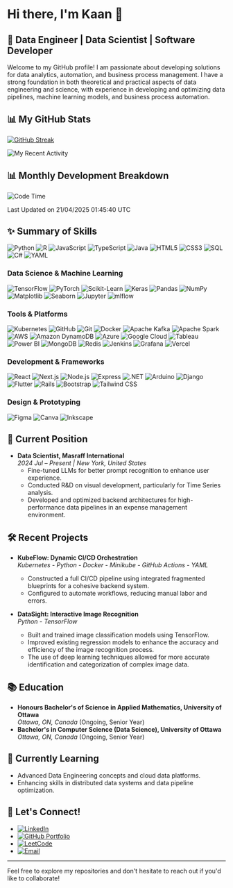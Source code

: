 # Hi there, I'm Kaan 👋

## 🚀 Data Engineer | Data Scientist | Software Developer

Welcome to my GitHub profile! I am passionate about developing solutions for data analytics, automation, and business process management. I have a strong foundation in both theoretical and practical aspects of data engineering and science, with experience in developing and optimizing data pipelines, machine learning models, and business process automation.

## 📊 My GitHub Stats 

[![GitHub Streak](https://github-readme-streak-stats.herokuapp.com/?user=KaanEnt&theme=dark)](https://git.io/streak-stats)

![My Recent Activity](https://github-readme-activity-graph.vercel.app/graph?username=KaanEnt&theme=react-dark&hide_border=true&area=true)

## 📊 Monthly Development Breakdown
<!--START_SECTION:waka-->
![Code Time](http://img.shields.io/badge/Code%20Time-262%20hrs%2015%20mins-blue)


 Last Updated on 21/04/2025 01:45:40 UTC
<!--END_SECTION:waka-->

## ✨ Summary of Skills

![Python](https://img.shields.io/badge/Python-3776AB?style=flat&logo=python&logoColor=white)
![R](https://img.shields.io/badge/R-276DC3?style=flat&logo=r&logoColor=white)
![JavaScript](https://img.shields.io/badge/JavaScript-F7DF1E?style=flat&logo=javascript&logoColor=black)
![TypeScript](https://img.shields.io/badge/TypeScript-007ACC?style=flat&logo=typescript&logoColor=white)
![Java](https://img.shields.io/badge/Java-ED8B00?style=flat&logo=openjdk&logoColor=white)
![HTML5](https://img.shields.io/badge/HTML5-E34F26?style=flat&logo=html5&logoColor=white)
![CSS3](https://img.shields.io/badge/CSS3-1572B6?style=flat&logo=css3&logoColor=white)
![SQL](https://img.shields.io/badge/SQL-4479A1?style=flat&logo=postgresql&logoColor=white)
![C#](https://img.shields.io/badge/C%23-239120?style=flat&logo=c-sharp&logoColor=white)
![YAML](https://img.shields.io/badge/YAML-ffffff?style=flat&logo=yaml&logoColor=151515)

### Data Science & Machine Learning
![TensorFlow](https://img.shields.io/badge/TensorFlow-FF6F00?style=flat&logo=tensorflow&logoColor=white)
![PyTorch](https://img.shields.io/badge/PyTorch-EE4C2C?style=flat&logo=pytorch&logoColor=white)
![Scikit-Learn](https://img.shields.io/badge/scikit--learn-F7931E?style=flat&logo=scikit-learn&logoColor=white)
![Keras](https://img.shields.io/badge/Keras-D00000?style=flat&logo=keras&logoColor=white)
![Pandas](https://img.shields.io/badge/Pandas-150458?style=flat&logo=pandas&logoColor=white)
![NumPy](https://img.shields.io/badge/NumPy-013243?style=flat&logo=numpy&logoColor=white)
![Matplotlib](https://img.shields.io/badge/Matplotlib-239120?style=flat&logo=matplotlib&logoColor=white)
![Seaborn](https://img.shields.io/badge/Seaborn-3776AB?style=flat&logo=python&logoColor=white)
![Jupyter](https://img.shields.io/badge/Jupyter-F37626?style=flat&logo=jupyter&logoColor=white)
![mlflow](https://img.shields.io/badge/mlflow-d9ead3?style=flat&logo=numpy&logoColor=blue)

### Tools & Platforms
![Kubernetes](https://img.shields.io/badge/Kubernetes-326CE5?style=flat&logo=kubernetes&logoColor=white)
![GitHub](https://img.shields.io/badge/GitHub-181717?style=flat&logo=github&logoColor=white)
![Git](https://img.shields.io/badge/Git-F05032?style=flat&logo=git&logoColor=white)
![Docker](https://img.shields.io/badge/Docker-2496ED?style=flat&logo=docker&logoColor=white)
![Apache Kafka](https://img.shields.io/badge/Apache%20Kafka-000?style=flat&logo=apachekafka)
![Apache Spark](https://img.shields.io/badge/Apache%20Spark-FDEE21?style=flat-square&logo=apachespark&logoColor=black)
![AWS](https://img.shields.io/badge/Amazon%20AWS-232F3E?style=flat&logo=amazon-aws&logoColor=white)
![Amazon DynamoDB](https://img.shields.io/badge/Amazon%20DynamoDB-4053D6?style=flat&logo=Amazon%20DynamoDB&logoColor=white)
![Azure](https://img.shields.io/badge/Microsoft%20Azure-0078D4?style=flat&logo=microsoft-azure&logoColor=white)
![Google Cloud](https://img.shields.io/badge/Google%20Cloud-4285F4?style=flat&logo=google-cloud&logoColor=white)
![Tableau](https://img.shields.io/badge/Tableau-E97627?style=flat&logo=tableau&logoColor=white)
![Power BI](https://img.shields.io/badge/Power%20BI-F2C811?style=flat&logo=power-bi&logoColor=white)
![MongoDB](https://img.shields.io/badge/MongoDB-4ea94b?style=flat&logo=mongodb&logoColor=white)
![Redis](https://img.shields.io/badge/Redis-DD0031?style=flat&logo=redis&logoColor=white)
![Jenkins](https://img.shields.io/badge/Jenkins-D24939?style=flat&logo=jenkins&logoColor=white)
![Grafana](https://img.shields.io/badge/Grafana-F46800?style=flat&logo=grafana&logoColor=white)
![Vercel](https://img.shields.io/badge/Vercel-000000?style=flat&logo=vercel&logoColor=white)

### Development & Frameworks
![React](https://img.shields.io/badge/React-61DAFB?style=flat&logo=react&logoColor=black)
![Next.js](https://img.shields.io/badge/Next.js-000000?style=flat&logo=nextdotjs&logoColor=white)
![Node.js](https://img.shields.io/badge/Node.js-339933?style=flat&logo=nodedotjs&logoColor=white)
![Express](https://img.shields.io/badge/Express-000000?style=flat&logo=express&logoColor=white)
![.NET](https://img.shields.io/badge/.NET-512BD4?style=flat&logo=dotnet&logoColor=white)
![Arduino](https://img.shields.io/badge/Arduino-00979D?style=flat&logo=Arduino&logoColor=white)
![Django](https://img.shields.io/badge/Django-092E20?style=flat&logo=django&logoColor=white)
![Flutter](https://img.shields.io/badge/Flutter-02569B?style=flat&logo=flutter&logoColor=white)
![Rails](https://img.shields.io/badge/Rails-CC0000?style=flat&logo=ruby-on-rails&logoColor=white)
![Bootstrap](https://img.shields.io/badge/Bootstrap-563D7C?style=flat&logo=bootstrap&logoColor=white)
![Tailwind CSS](https://img.shields.io/badge/TailwindCSS-38B2AC?style=flat&logo=tailwind-css&logoColor=white)


### Design & Prototyping
![Figma](https://img.shields.io/badge/Figma-F24E1E?style=flat&logo=figma&logoColor=white)
![Canva](https://img.shields.io/badge/Canva-00C4CC?style=flat&logo=canva&logoColor=white)
![Inkscape](https://img.shields.io/badge/Inkscape-000000?style=flat&logo=inkscape&logoColor=white)

## 💼 Current Position
- **Data Scientist, Masraff International**  
  *2024 Jul – Present | New York, United States*  
  - Fine-tuned LLMs for better prompt recognition to enhance user experience.
  - Conducted R&D on visual development, particularly for Time Series analysis.
  - Developed and optimized backend architectures for high-performance data pipelines in an expense management environment.

## 🛠️ Recent Projects
- **KubeFlow: Dynamic CI/CD Orchestration**  
  *Kubernetes - Python - Docker - Minikube - GitHub Actions - YAML*  
  - Constructed a full CI/CD pipeline using integrated fragmented blueprints for a cohesive backend system.
  - Configured to automate workflows, reducing manual labor and errors.

- **DataSight: Interactive Image Recognition**  
  *Python - TensorFlow*  
  - Built and trained image classification models using TensorFlow.
  - Improved existing regression models to enhance the accuracy and efficiency of the image recognition process.
  - The use of deep learning techniques allowed for more accurate identification and categorization of complex image data.

## 📚 Education
- **Honours Bachelor's of Science in Applied Mathematics, University of Ottawa**  
  *Ottawa, ON, Canada* (Ongoing, Senior Year)
- **Bachelor's in Computer Science (Data Science), University of Ottawa**  
  *Ottawa, ON, Canada* (Ongoing, Senior Year)

## 🌱 Currently Learning
- Advanced Data Engineering concepts and cloud data platforms.
- Enhancing skills in distributed data systems and data pipeline optimization.

## 🔗 Let's Connect!
- [![LinkedIn](https://img.shields.io/badge/LinkedIn-0077B5?style=for-the-badge&logo=linkedin&logoColor=white)](https://www.linkedin.com/in/kaan-un/)
- [![GitHub Portfolio](https://img.shields.io/badge/GitHub-Portfolio-green?style=for-the-badge&logo=github&logoColor=white)](https://kaanent.github.io/)
- [![LeetCode](https://img.shields.io/badge/LeetCode-FFA116?style=for-the-badge&logo=leetcode&logoColor=white)](https://leetcode.com/KaanEnt)
- [![Email](https://img.shields.io/badge/Email-D14836?style=for-the-badge&logo=gmail&logoColor=white)](mailto:unkaanenterprise@gmail.com)

---

Feel free to explore my repositories and don't hesitate to reach out if you'd like to collaborate!
